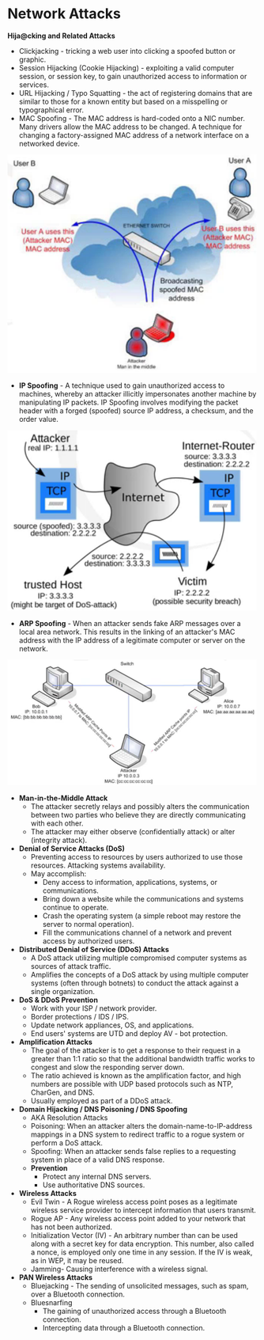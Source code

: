 # Network Attacks

**Hija@cking and Related Attacks**

* Clickjacking - tricking a web user into clicking a spoofed button or graphic.
* Session Hijacking \(Cookie Hijacking\) - exploiting a valid computer session, or session key, to gain unauthorized access to information or services.
* URL Hijacking / Typo Squatting - the act of registering domains that are similar to those for a known entity but based on a misspelling or typographical error.
* MAC Spoofing - The MAC address is hard-coded onto a NIC number. Many drivers allow the MAC address to be changed. A technique for changing a factory-assigned MAC address of a network interface on a networked device.

![](../../.gitbook/assets/image%20%2823%29.png)

* **IP Spoofing** - A technique used to gain unauthorized access to machines, whereby an attacker illicitly impersonates another machine by manipulating IP packets. IP Spoofing involves modifying the packet header with a forged \(spoofed\) source IP address, a checksum, and the order value.

![](../../.gitbook/assets/image%20%2819%29.png)

* **ARP Spoofing** - When an attacker sends fake ARP messages over a local area network. This results in the linking of an attacker's MAC address with the IP address of a legitimate computer or server on the network.

![](../../.gitbook/assets/image%20%2821%29.png)

* **Man-in-the-Middle Attack**
  * The attacker secretly relays and possibly alters the communication between two parties who believe they are directly communicating with each other.
  * The attacker may either observe \(confidentially attack\) or alter \(integrity attack\).
* **Denial of Service Attacks \(DoS\)**
  * Preventing access to resources by users authorized to use those resources. Attacking systems availability.
  * May accomplish:
    * Deny access to information, applications, systems, or communications.
    * Bring down a website while the communications and systems continue to operate.
    * Crash the operating system \(a simple reboot may restore the server to normal operation\).
    * Fill the communications channel of a network and prevent access by authorized users.
* **Distributed Denial of Service \(DDoS\) Attacks**
  * A DoS attack utilizing multiple compromised computer systems as sources of attack traffic.
  * Amplifies the concepts of a DoS attack by using multiple computer systems \(often through botnets\) to conduct the attack against a single organization.
* **DoS & DDoS Prevention**
  * Work with your ISP / network provider.
  * Border protections / IDS / IPS.
  * Update network appliances, OS, and applications.
  * End users' systems are UTD and deploy AV - bot protection.
* **Amplification Attacks**
  * The goal of the attacker is to get a response to their request in a greater than 1:1 ratio so that the additional bandwidth traffic works to congest and slow the responding server down.
  * The ratio achieved is known as the amplification factor, and high numbers are possible with UDP based protocols such as NTP, CharGen, and DNS.
  * Usually employed as part of a DDoS attack.
* **Domain Hijacking / DNS Poisoning / DNS Spoofing**
  * AKA Resolution Attacks
  * Poisoning: When an attacker alters the domain-name-to-IP-address mappings in a DNS system to redirect traffic to a rogue system or perform a DoS attack.
  * Spoofing: When an attacker sends false replies to a requesting system in place of a valid DNS response.
  * **Prevention**
    * Protect any internal DNS servers.
    * Use authoritative DNS sources.
* **Wireless Attacks**
  * Evil Twin - A Rogue wireless access point poses as a legitimate wireless service provider to intercept information that users transmit.
  * Rogue AP - Any wireless access point added to your network that has not been authorized.
  * Initialization Vector \(IV\) - An arbitrary number than can be used along with a secret key for data encryption. This number, also called a nonce, is employed only one time in any session. If the IV is weak, as in WEP, it may be reused.
  * Jamming- Causing interference with a wireless signal.
* **PAN Wireless Attacks**
  * Bluejacking - The sending of unsolicited messages, such as spam, over a Bluetooth connection.
  * Bluesnarfing
    * The gaining of unauthorized access through a Bluetooth connection.
    * Intercepting data through a Bluetooth connection.

